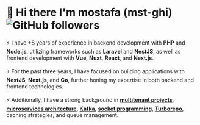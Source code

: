 # 👋 Hi there I'm mostafa (mst-ghi)  ![GitHub followers](https://img.shields.io/github/followers/mst-ghi)
⚡ I have +8 years of experience in backend development with <b>PHP</b> and <b>Node.js</b>, utilizing frameworks such as <b>Laravel</b> and <b>NestJS</b>, as well as frontend development with <b>Vue</b>, <b>Nuxt</b>, <b>React</b>, and <b>Next.js</b>. 
<br><br>⚡ For the past three years, I have focused on building applications with <b>NestJS</b>, <b>Next.js</b>, and <b>Go</b>, further honing my expertise in both backend and frontend technologies. 
<br><br>⚡ Additionally, I have a strong background in <b><a href="https://en.wikipedia.org/wiki/Multitenancy" target="_blank">multitenant projects</a></b>, <b><a href="https://en.wikipedia.org/wiki/Microservices" target="_blank">microservices architecture</a></b>, <b><a href="https://kafka.apache.org/" target="_blank">Kafka</a></b>, <b><a href="https://en.wikipedia.org/wiki/Socket_programming" target="_blank">socket programming</a></b>, <b><a href="https://turbo.build/repo" target="_blank">Turborepo</a></b>, caching strategies, and queue management. 
